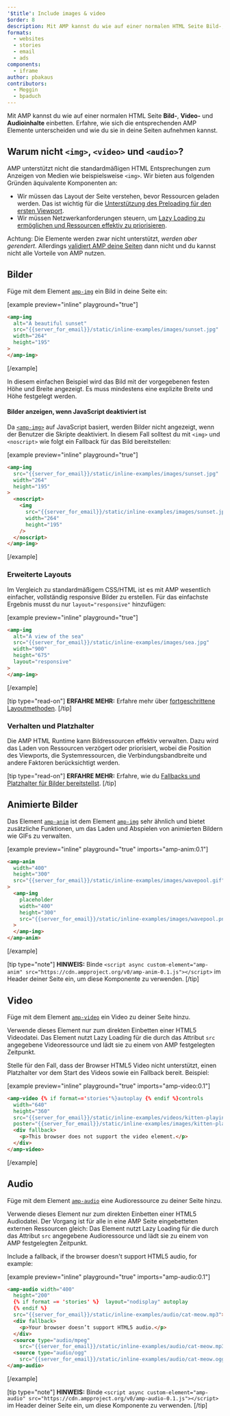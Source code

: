 ```yaml
---
'$title': Include images & video
$order: 8
description: Mit AMP kannst du wie auf einer normalen HTML Seite Bild-, Video- und Audioinhalte einbetten. Erfahre, wie sich die entsprechenden AMP Elemente unterscheiden …
formats:
  - websites
  - stories
  - email
  - ads
components:
  - iframe
author: pbakaus
contributors:
  - Meggin
  - bpaduch
---
```


Mit AMP kannst du wie auf einer normalen HTML Seite **Bild-**, **Video-** und **Audioinhalte** einbetten. Erfahre, wie sich die entsprechenden AMP Elemente unterscheiden und wie du sie in deine Seiten aufnehmen kannst.

## Warum nicht <code>&lt;img></code>, <code>&lt;video></code> und <code>&lt;audio></code>?

AMP unterstützt nicht die standardmäßigen HTML Entsprechungen zum Anzeigen von Medien wie beispielsweise `<img>`. Wir bieten aus folgenden Gründen äquivalente Komponenten an:

- Wir müssen das Layout der Seite verstehen, bevor Ressourcen geladen werden. Das ist wichtig für die [Unterstützung des Preloading für den ersten Viewport](../../../../about/how-amp-works.html#size-all-resources-statically).
- Wir müssen Netzwerkanforderungen steuern, um [Lazy Loading zu ermöglichen und Ressourcen effektiv zu priorisieren](../../../../about/how-amp-works.html#prioritize-resource-loading).

Achtung: Die Elemente werden zwar nicht unterstützt, _werden aber gerendert_. Allerdings [validiert AMP deine Seiten](../../../../documentation/guides-and-tutorials/learn/validation-workflow/validate_amp.md) dann nicht und du kannst nicht alle Vorteile von AMP nutzen.

## Bilder

Füge mit dem Element [`amp-img`](../../../../documentation/components/reference/amp-img.md) ein Bild in deine Seite ein:

[example preview="inline" playground="true"]

```html
<amp-img
  alt="A beautiful sunset"
  src="{{server_for_email}}/static/inline-examples/images/sunset.jpg"
  width="264"
  height="195"
>
</amp-img>
```

[/example]

In diesem einfachen Beispiel wird das Bild mit der vorgegebenen festen Höhe und Breite angezeigt. Es muss mindestens eine explizite Breite und Höhe festgelegt werden.

#### Bilder anzeigen, wenn JavaScript deaktiviert ist

Da [`<amp-img>`](../../../../documentation/components/reference/amp-img.md) auf JavaScript basiert, werden Bilder nicht angezeigt, wenn der Benutzer die Skripte deaktiviert. In diesem Fall solltest du mit `<img>` und `<noscript>` wie folgt ein Fallback für das Bild bereitstellen:

[example preview="inline" playground="true"]

```html
<amp-img
  src="{{server_for_email}}/static/inline-examples/images/sunset.jpg"
  width="264"
  height="195"
>
  <noscript>
    <img
      src="{{server_for_email}}/static/inline-examples/images/sunset.jpg"
      width="264"
      height="195"
    />
  </noscript>
</amp-img>
```

[/example]

### Erweiterte Layouts

Im Vergleich zu standardmäßigem CSS/HTML ist es mit AMP wesentlich einfacher, vollständig responsive Bilder zu erstellen. Für das einfachste Ergebnis musst du nur `layout="responsive"` hinzufügen:

[example preview="inline" playground="true"]

```html
<amp-img
  alt="A view of the sea"
  src="{{server_for_email}}/static/inline-examples/images/sea.jpg"
  width="900"
  height="675"
  layout="responsive"
>
</amp-img>
```

[/example]

[tip type="read-on"] **ERFAHRE MEHR:** Erfahre mehr über [fortgeschrittene Layoutmethoden](../../../../documentation/guides-and-tutorials/develop/style_and_layout/control_layout.md). [/tip]

### Verhalten und Platzhalter

Die AMP HTML Runtime kann Bildressourcen effektiv verwalten. Dazu wird das Laden von Ressourcen verzögert oder priorisiert, wobei die Position des Viewports, die Systemressourcen, die Verbindungsbandbreite und andere Faktoren berücksichtigt werden.

[tip type="read-on"] **ERFAHRE MEHR:** Erfahre, wie du [Fallbacks und Platzhalter für Bilder bereitstellst](../../../../documentation/guides-and-tutorials/develop/style_and_layout/placeholders.md). [/tip]

## Animierte Bilder

Das Element [`amp-anim`](../../../../documentation/components/reference/amp-anim.md) ist dem Element [`amp-img`](../../../../documentation/components/reference/amp-img.md) sehr ähnlich und bietet zusätzliche Funktionen, um das Laden und Abspielen von animierten Bildern wie GIFs zu verwalten.

[example preview="inline" playground="true" imports="amp-anim:0.1"]

```html
<amp-anim
  width="400"
  height="300"
  src="{{server_for_email}}/static/inline-examples/images/wavepool.gif"
>
  <amp-img
    placeholder
    width="400"
    height="300"
    src="{{server_for_email}}/static/inline-examples/images/wavepool.png"
  >
  </amp-img>
</amp-anim>
```

[/example]

[tip type="note"] **HINWEIS:** Binde `<script async custom-element="amp-anim" src="https://cdn.ampproject.org/v0/amp-anim-0.1.js"></script>` im Header deiner Seite ein, um diese Komponente zu verwenden. [/tip]

## Video

Füge mit dem Element [`amp-video`](../../../../documentation/components/reference/amp-video.md) ein Video zu deiner Seite hinzu.

Verwende dieses Element nur zum direkten Einbetten einer HTML5 Videodatei. Das Element nutzt Lazy Loading für die durch das Attribut `src` angegebene Videoressource und lädt sie zu einem von AMP festgelegten Zeitpunkt.

Stelle für den Fall, dass der Browser HTML5 Video nicht unterstützt, einen Platzhalter vor dem Start des Videos sowie ein Fallback bereit. Beispiel:

[example preview="inline" playground="true" imports="amp-video:0.1"]

```html
<amp-video {% if format=='stories'%}autoplay {% endif %}controls
  width="640"
  height="360"
  src="{{server_for_email}}/static/inline-examples/videos/kitten-playing.mp4"
  poster="{{server_for_email}}/static/inline-examples/images/kitten-playing.png">
  <div fallback>
    <p>This browser does not support the video element.</p>
  </div>
</amp-video>
```

[/example]

## Audio

Füge mit dem Element [`amp-audio`](../../../../documentation/components/reference/amp-audio.md) eine Audioressource zu deiner Seite hinzu.

Verwende dieses Element nur zum direkten Einbetten einer HTML5 Audiodatei. Der Vorgang ist für alle in eine AMP Seite eingebetteten externen Ressourcen gleich: Das Element nutzt Lazy Loading für die durch das Attribut `src` angegebene Audioressource und lädt sie zu einem von AMP festgelegten Zeitpunkt.

Include a fallback, if the browser doesn't support HTML5 audio, for example:

[example preview="inline" playground="true" imports="amp-audio:0.1"]

```html
<amp-audio width="400"
  height="200"
  {% if format == 'stories' %}  layout="nodisplay" autoplay
  {% endif %}
  src="{{server_for_email}}/static/inline-examples/audio/cat-meow.mp3">
  <div fallback>
    <p>Your browser doesn’t support HTML5 audio.</p>
  </div>
  <source type="audio/mpeg"
    src="{{server_for_email}}/static/inline-examples/audio/cat-meow.mp3">
  <source type="audio/ogg"
    src="{{server_for_email}}/static/inline-examples/audio/cat-meow.ogg">
</amp-audio>
```

[/example]

[tip type="note"] **HINWEIS:** Binde `<script async custom-element="amp-audio" src="https://cdn.ampproject.org/v0/amp-audio-0.1.js"></script>` im Header deiner Seite ein, um diese Komponente zu verwenden. [/tip]
